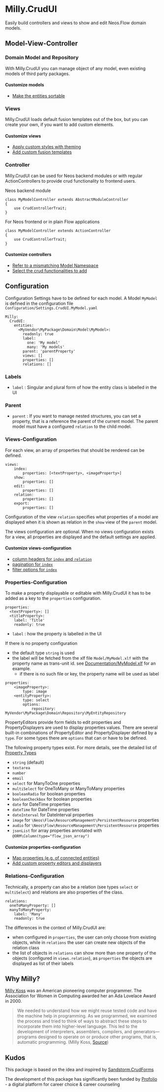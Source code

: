 # Milly.CrudUI

Easily build controllers and views to show and edit Neos.Flow domain models. 

## Model-View-Controller
### Domain Model and Repository
With Milly.CrudUI you can manage object of any model, even existing models of third party packages.

#### Customize models
- [Make the entities sortable](Documentation/Domain.md#sorting)

### Views
Milly.CrudUI loads default fusion templates out of the box, but you can create your own, if 
you want to add custom elements.

#### Customize views
- [Apply custom styles with theming](Documentation/Views.md#theming)
- [Add custom fusion templates](Documentation/Views.md#custom-templates)


### Controller
Milly.CrudUI can be used for Neos backend modules or with regular ActionControllers to provide 
crud functionality to frontend users.

Neos backend module
```
class MyModelController extends AbstractModuleController
{
    use CrudControllerTrait;
}
```

For Neos frontend or in plain Flow applications
```
class MyModelController extends ActionController
{
    use CrudControllerTrait;
}
```

#### Customize controllers
- [Refer to a mismatching Model Namespace](Documentation/Controller.md#mismatching-model-namespace)
- [Select the crud functionalities to add](Documentation/Controller.md#select-the-functionalities-to-add)


## Configuration
Configuration Settings have to be defined for each model. A Model `MyModel` is defined in the configuration file 
`Configuration/Settings.CrudUI.MyModel.yaml`

```
Milly:
  CrudUI:
    entities:
      <MyVendor\MyPackage\Domain\Model\MyModel>:
        readonly: true
        label:
          one: 'My model'
          many: 'My models'
        parent: 'parentProperty'
        views: []
        properties: []
        relations: []
```
### Labels
- `label` : Singular and plural form of how the entity class is labelled in the UI

### Parent
- `parent` : If you want to manage nested structures, you can set a property, that is a reference the parent of the current model.
            The parent model must have a configured `relation` to the child model. 


### Views-Configuration
For each view, an array of properties that should be rendered can be defined.

```
views:
    index:
        properties: [<textProperty>, <imageProperty>]
    show:
        properties: []
    edit:
        properties: []
    relation:
        properties: []
    export:
        properties: []
```
Configuration of the view `relation` specifies what properties of a model are displayed when it is shown as relation in the 
`show` view of the `parent` model.

The views configuration are optional. When no views configuration exists for a view, all properties are displayed 
and the default settings are applied.

#### Customize views-configuration
- [column headers for  `index` and `relation`](Documentation/Configuration.md#show-column-headers)
- [pagination for `index`](Documentation/Configuration.md#pagination)
- [filter options for `index`](Documentation/Configuration.md#filters) 


### Properties-Configuration
To make a property displayable or editable with Milly.CrudUI it has to be added as a key to the `properties` configuration.

```
properties:
  <textProperty>: []
  <titleProperty>:
    label: 'Title'
    readonly: true
```
- `label` : how the property is labelled in the UI

If there is no property configuration
- the default type `string` is used
- the label will be fetched from the xlf file `Model/MyModel.xlf` with the property name as trans-unit id. see [Documentation/MyModel.xlf](Documentation/MyModel.xlf) for an example.
    - if there is no such file or key, the property name will be used as label

```
properties:
    <imageProperty>:
        type: image
    <entityProperty>:
        type: select
        options:
            repository: MyVendor\MyPackage\Domain\Repository\MyEntityRepository
```

PropertyEditors provide form fields to edit properties and PropertyDisplayers are used to display properties values.
There are several built-in combinations of PropertyEditor and PropertyDisplayer defined by a `type`. 
For some types there are `options` that can or have to be defined.

The following property types exist. For more details, see the detailed list of [Property Types](Documentation/PropertyTypes.md)
- `string` (default)
- `textarea`
- `number`
- `email`
- `select` for ManyToOne properties
- `multiSelect` for OneToMany or ManyToMany properties
- `booleanRadio` for boolean properties
- `booleanCheckbox` for boolean properties
- `date` for DateTime properties
- `dateTime` for DateTime properties
- `dateInterval` for DateInterval properties
- `image` for `\Neos\Flow\ResourceManagement\PersistentResource` properties
- `audio` for `\Neos\Flow\ResourceManagement\PersistentResource` properties
- `jsonList` for array properties annotated with `@ORM\Column(type="flow_json_array")`


#### Customize properties-configuration
- [Map properties (e.g. of connected entities)](Documentation/Configuration.md#map-properties-of-connected-entities)
- [Add custom property editors and displayers](Documentation/Configuration.md#add-custom-property-types)

### Relations-Configuration
Technically, a property can also be a relation (see types `select` or `multiSelect`) and relations 
are also properties of the class.

```
relations:
  oneToManyProperty: []
  manyToManyProperty:
    label: 'Many'
    readonly: true
```

The differences in the context of Milly.CrudUI are:
- when configured in `properties`, the user can only choose from existing objects, while in `relations` the user can create
new objects of the relation class
- the list of objects in `relations` can show more than one property of the objects (configured in `views.relation`), 
as `properties` the objects are displayed as list of their labels


## Why Milly?
[Milly Koss](https://en.wikipedia.org/wiki/Milly_Koss) was an American pioneering computer programmer. The Association for Women in Computing awarded her an Ada Lovelace Award in 2000.
> We needed to understand
> how we might reuse tested code and have the machine help in programming. As we
> programmed, we examined the process and tried to think of ways to abstract these
> steps to incorporate them into higher-level language. This led to the development
> of interpreters, assemblers, compilers, and generators—programs designed to operate
> on or produce other programs, that is, automatic programming. (Milly Koss, [Source](https://en.wikipedia.org/wiki/Automatic_programming))
>



## Kudos
This package is based on the idea and inspired by [Sandstorm.CrudForms](https://github.com/sandstorm/CrudForms)

The development of this package has significantly been funded by [Profolio](https://www.profolio.ch/) - a digital platform for career choice & career counseling
